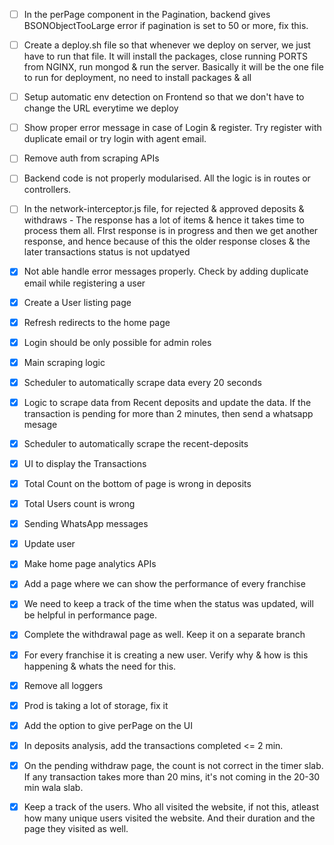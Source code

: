 - [ ] In the perPage component in the Pagination, backend gives BSONObjectTooLarge error if pagination is set to 50 or more, fix this.
- [ ] Create a deploy.sh file so that whenever we deploy on server, we just have to run that file. It will install the packages, close running PORTS from NGINX, run mongod & run the server. Basically it will be the one file to run for deployment, no need to install packages & all
- [ ] Setup automatic env detection on Frontend so that we don't have to change the URL everytime we deploy
- [ ] Show proper error message in case of Login & register. Try register with duplicate email or try login with agent email.

- [ ] Remove auth from scraping APIs
- [ ] Backend code is not properly modularised. All the logic is in routes or controllers.
- [ ] In the network-interceptor.js file, for rejected & approved deposits & withdraws - The response has a lot of items & hence it takes time to process them all. FIrst response is in progress and then we get another response, and hence because of this the older response closes & the later transactions status is not updatyed



- [x] Not able handle error messages properly. Check by adding duplicate email while registering a user
- [x] Create a User listing page
- [x] Refresh redirects to the home page
- [x] Login should be only possible for admin roles
- [x] Main scraping logic
- [x] Scheduler to automatically scrape data every 20 seconds
- [x] Logic to scrape data from Recent deposits and update the data. If the transaction is pending for more than 2 minutes, then send a whatsapp mesage
- [x] Scheduler to automatically scrape the recent-deposits
- [x] ⁠UI to display the Transactions
- [x] Total Count on the bottom of page is wrong in deposits
- [x] Total Users count is wrong
- [x] ⁠Sending WhatsApp messages
- [x] Update user
- [x] Make home page analytics APIs
- [x] Add a page where we can show the performance of every franchise
- [x] We need to keep a track of the time when the status was updated, will be helpful in performance page.
- [x] Complete the withdrawal page as well. Keep it on a separate branch
- [x] For every franchise it is creating a new user. Verify why & how is this happening & whats the need for this.
- [x] Remove all loggers
- [x] Prod is taking a lot of storage, fix it
- [x] Add the option to give perPage on the UI
- [x] In deposits analysis, add the transactions completed <= 2 min.
- [x] On the pending withdraw page, the count is not correct in the timer slab. If any transaction takes more than 20 mins, it's not coming in the 20-30 min wala slab.
- [x] Keep a track of the users. Who all visited the website, if not this, atleast how many unique users visited the website. And their duration and the page they visited as well.